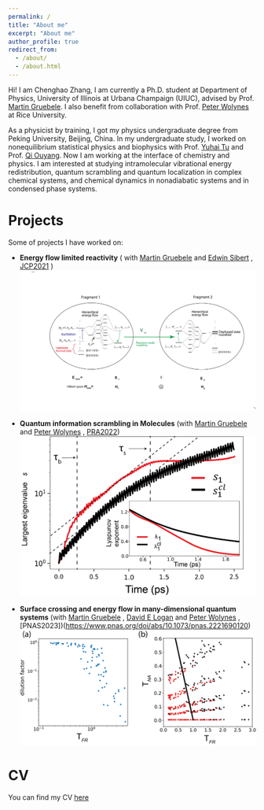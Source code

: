 ```yaml
---
permalink: /
title: "About me"
excerpt: "About me"
author_profile: true
redirect_from: 
  - /about/
  - /about.html
---
```


Hi! I am Chenghao Zhang, I am currently a Ph.D. student at Department of Physics, University of Illinois at Urbana Champaign (UIUC), advised by Prof. [Martin Gruebele](https://gruebele-group.chemistry.illinois.edu/). I also benefit from collaboration with Prof. [Peter Wolynes](https://wolynes.rice.edu/) at Rice University.

As a physicist by training, I got my physics undergraduate degree from Peking University, Beijing, China. In my undergraduate study, I worked on nonequilibrium statistical physics and biophysics with Prof. [Yuhai Tu](https://researcher.watson.ibm.com/researcher/view.php?person=us-yuhai) and Prof. [Qi Ouyang](http://www.cls.edu.cn/english/PrincipalInvestigator/pi/index1642.shtml). Now I am working at the interface of chemistry and physics. I am interested at studying intramolecular vibrational energy redistribution, quantum scrambling and quantum localization in complex chemical systems, and chemical dynamics in nonadiabatic systems and in condensed phase systems.

**Projects**
======
Some of projects I have worked on:

 - **Energy flow limited reactivity** ( with [Martin Gruebele](https://gruebele-group.chemistry.illinois.edu/) and [Edwin Sibert](https://www2.chem.wisc.edu/users/sibert) , [JCP2021](https://aip.scitation.org/doi/10.1063/5.0043665) ) 
    ![](../images/JCP_2021.png)
  - **Quantum information scrambling in Molecules** (with [Martin Gruebele](https://gruebele-group.chemistry.illinois.edu/) and [Peter Wolynes](https://wolynes.rice.edu/) , [PRA2022](https://journals.aps.org/pra/abstract/10.1103/PhysRevA.105.033322))
    ![](../images/PRA2022.png)
  
  - **Surface crossing and energy flow in many-dimensional quantum systems** (with [Martin Gruebele](https://gruebele-group.chemistry.illinois.edu/) , [David E Logan](https://www.chem.ox.ac.uk/people/david-logan) and [Peter Wolynes](https://wolynes.rice.edu/) , [PNAS2023])(https://www.pnas.org/doi/abs/10.1073/pnas.2221690120)
  ![](../images/PNAS_2023.png)

**CV**
======
You can find my CV [here](https://phyzch.github.io/cv/) 
